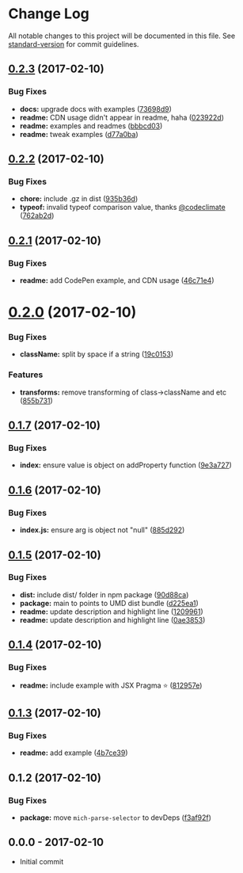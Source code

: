 # Change Log

All notable changes to this project will be documented in this file. See [standard-version](https://github.com/conventional-changelog/standard-version) for commit guidelines.

<a name="0.2.3"></a>
## [0.2.3](https://github.com/tunnckocore/mich-h/compare/v0.2.2...v0.2.3) (2017-02-10)


### Bug Fixes

* **docs:** upgrade docs with examples ([73698d9](https://github.com/tunnckocore/mich-h/commit/73698d9))
* **readme:** CDN usage didn't appear in readme, haha ([023922d](https://github.com/tunnckocore/mich-h/commit/023922d))
* **readme:** examples and readmes ([bbbcd03](https://github.com/tunnckocore/mich-h/commit/bbbcd03))
* **readme:** tweak examples ([d77a0ba](https://github.com/tunnckocore/mich-h/commit/d77a0ba))



<a name="0.2.2"></a>
## [0.2.2](https://github.com/tunnckocore/mich-h/compare/v0.2.1...v0.2.2) (2017-02-10)


### Bug Fixes

* **chore:** include .gz in dist ([935b36d](https://github.com/tunnckocore/mich-h/commit/935b36d))
* **typeof:** invalid typeof comparison value, thanks [@codeclimate](https://github.com/codeclimate) ([762ab2d](https://github.com/tunnckocore/mich-h/commit/762ab2d))



<a name="0.2.1"></a>
## [0.2.1](https://github.com/tunnckocore/mich-h/compare/v0.2.0...v0.2.1) (2017-02-10)


### Bug Fixes

* **readme:** add CodePen example, and CDN usage ([46c71e4](https://github.com/tunnckocore/mich-h/commit/46c71e4))



<a name="0.2.0"></a>
# [0.2.0](https://github.com/tunnckocore/mich-h/compare/v0.1.7...v0.2.0) (2017-02-10)


### Bug Fixes

* **className:** split by space if a string ([19c0153](https://github.com/tunnckocore/mich-h/commit/19c0153))


### Features

* **transforms:** remove transforming of class->className and etc ([855b731](https://github.com/tunnckocore/mich-h/commit/855b731))



<a name="0.1.7"></a>
## [0.1.7](https://github.com/tunnckocore/mich-h/compare/v0.1.6...v0.1.7) (2017-02-10)


### Bug Fixes

* **index:** ensure value is object on addProperty function ([9e3a727](https://github.com/tunnckocore/mich-h/commit/9e3a727))



<a name="0.1.6"></a>
## [0.1.6](https://github.com/tunnckocore/mich-h/compare/v0.1.5...v0.1.6) (2017-02-10)


### Bug Fixes

* **index.js:** ensure arg is object not "null" ([885d292](https://github.com/tunnckocore/mich-h/commit/885d292))



<a name="0.1.5"></a>
## [0.1.5](https://github.com/tunnckocore/mich-h/compare/v0.1.4...v0.1.5) (2017-02-10)


### Bug Fixes

* **dist:** include dist/ folder in npm package ([90d88ca](https://github.com/tunnckocore/mich-h/commit/90d88ca))
* **package:** main to points to UMD dist bundle ([d225ea1](https://github.com/tunnckocore/mich-h/commit/d225ea1))
* **readme:** update description and highlight line ([1209961](https://github.com/tunnckocore/mich-h/commit/1209961))
* **readme:** update description and highlight line ([0ae3853](https://github.com/tunnckocore/mich-h/commit/0ae3853))



<a name="0.1.4"></a>
## [0.1.4](https://github.com/tunnckocore/mich-h/compare/v0.1.3...v0.1.4) (2017-02-10)


### Bug Fixes

* **readme:** include example with JSX Pragma :star: ([812957e](https://github.com/tunnckocore/mich-h/commit/812957e))



<a name="0.1.3"></a>
## [0.1.3](https://github.com/tunnckocore/mich-h/compare/v0.1.2...v0.1.3) (2017-02-10)


### Bug Fixes

* **readme:** add example ([4b7ce39](https://github.com/tunnckocore/mich-h/commit/4b7ce39))



<a name="0.1.2"></a>
## 0.1.2 (2017-02-10)


### Bug Fixes

* **package:** move `mich-parse-selector` to devDeps ([f3af92f](https://github.com/tunnckocore/mich-h/commit/f3af92f))





## 0.0.0 - 2017-02-10
- Initial commit